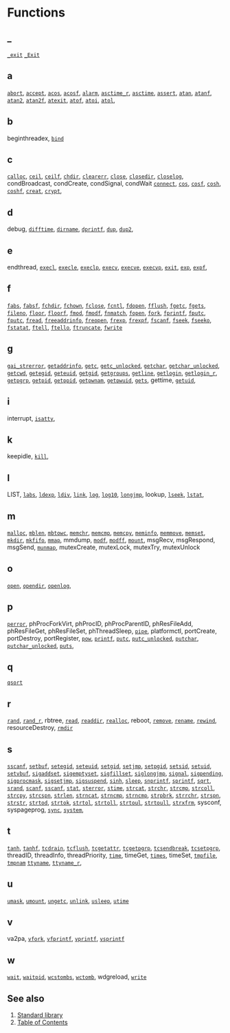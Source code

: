 # Functions

## _

[`_exit`](./_/_Exit.part-impl.md) <!-- #updated# -->
[`_Exit`](./_/_Exit.part-impl.md) <!-- #updated# -->

## a

[`abort`](./a/abort.part-impl.md), <!-- updated -->
[`accept`](./a/accept.part-impl.md), <!-- updated -->
[`acos`](./a/acos.part-impl.md), <!-- updated -->
[`acosf`](./a/acos.part-impl.md), <!-- updated -->
[`alarm`](./a/alarm.part-impl.md), <!-- updated -->
[`asctime_r`](./a/asctime.part-impl.md), <!-- updated -->
[`asctime`](./a/asctime.part-impl.md), <!-- updated -->
[`assert`](./a/assert.part-impl.md), <!-- updated -->
[`atan`](./a/atan.part-impl.md), <!-- updated -->
[`atanf`](./a/atan.part-impl.md), <!-- updated -->
[`atan2`](./a/atan2.part-impl.md), <!-- updated -->
[`atan2f`](./a/atan2.part-impl.md), <!-- updated -->
[`atexit`](./a/atexit.part-impl.md), <!-- updated -->
[`atof`](./a/atof.part-impl.md), <!-- updated -->
[`atoi`](./a/atoi.part-impl.md), <!-- updated -->
[`atol`](./a/atol.part-impl.md), <!-- updated -->

## b

beginthreadex,
[`bind`](./b/bind.part-impl.md) <!-- #updated# -->

## c

[`calloc`](./c/calloc.part-impl.md), <!-- updated -->
[`ceil`](./c/ceil.part-impl.md), <!-- updated -->
[`ceilf`](./c/ceil.part-impl.md), <!-- updated -->
[`chdir`](./c/chdir.part-impl.md), <!-- updated -->
[`clearerr`](./c/clearerr.part-impl.md), <!-- updated -->
[`close`](./c/close.part-impl.md), <!-- updated -->
[`closedir`](./c/closedir.part-impl.md), <!-- updated -->
[`closelog`](./o/openlog.part-impl.md), <!-- updated -->
condBroadcast,
condCreate,
condSignal,
condWait
[`connect`](./c/connect.part-impl.md), <!-- updated -->
[`cos`](./c/cos.part-impl.md), <!-- updated -->
[`cosf`](./c/cos.part-impl.md), <!-- updated -->
[`cosh`](./c/cosh.part-impl.md), <!-- updated -->
[`coshf`](./c/cosh.part-impl.md), <!-- updated -->
[`creat`](./c/creat.part-impl.md), <!-- updated -->
[`crypt`](./c/crypt.part-impl.md), <!-- updated -->

## d

debug,
[`difftime`](./d/difftime.part-impl.md), <!-- updated -->
[`dirname`](./d/dirname.part-impl.md), <!-- updated -->
[`dprintf`](./p/printf.part-impl.md), <!-- updated -->
[`dup`](./d/dup.part-impl.md), <!-- updated -->
[`dup2`](./d/dup.part-impl.md), <!-- updated -->

## e

endthread,
[`execl`](./e/execl.part-impl.md), <!-- updated -->
[`execle`](./e/execl.part-impl.md), <!-- updated -->
[`execlp`](./e/execl.part-impl.md), <!-- updated -->
[`execv`](./e/execl.part-impl.md), <!-- updated -->
[`execve`](./e/execl.part-impl.md), <!-- updated -->
[`execvp`](./e/execl.part-impl.md), <!-- updated -->
[`exit`](./e/exit.part-impl.md), <!-- updated -->
[`exp`](./e/exp.part-impl.md), <!-- updated -->
[`expf`](./e/exp.part-impl.md), <!-- updated -->

## f

[`fabs`](./f/fabs.part-impl.md), <!-- updated -->
[`fabsf`](./f/fabs.part-impl.md), <!-- updated -->
[`fchdir`](./f/fchdir.not-impl.md), <!-- updated -->
[`fchown`](./f/fchown.not-impl.md), <!-- updated -->
[`fclose`](./f/fclose.part-impl.md), <!-- updated -->
[`fcntl`](./f/fcntl.part-impl.md), <!-- updated -->
[`fdopen`](./f/fdopen.part-impl.md), <!-- updated -->
[`fflush`](./f/fflush.part-impl.md), <!-- updated -->
[`fgetc`](./f/fgetc.part-impl.md), <!-- updated -->
[`fgets`](./f/fgets.part-impl.md), <!-- updated -->
[`fileno`](./f/fileno.part-impl.md), <!-- updated -->
[`floor`](./f/floor.part-impl.md), <!-- updated -->
[`floorf`](./f/floor.part-impl.md), <!-- updated -->
[`fmod`](./f/fmod.part-impl.md), <!-- updated -->
[`fmodf`](./f/fmod.part-impl.md), <!-- updated -->
[`fnmatch`](./f/fnmatch.part-impl.md), <!-- updated -->
[`fopen`](./f/fopen.part-impl.md), <!-- updated -->
[`fork`](./f/fork.part-impl.md), <!-- updated -->
[`fprintf`](./p/printf.part-impl.md), <!-- updated -->
[`fputc`](./f/fputc.part-impl.md), <!-- updated -->
[`fputc`](./f/fputc.part-impl.md), <!-- updated -->
[`fread`](./f/fread.part-impl.md), <!-- updated -->
[`freeaddrinfo`](./g/getaddrinfo.part-impl.md), <!-- updated -->
[`freopen`](./f/freopen.part-impl.md), <!-- updated -->
[`frexp`](./f/frexp.part-impl.md), <!-- updated -->
[`frexpf`](./f/frexp.part-impl.md), <!-- updated -->
[`fscanf`](./f/fscanf.part-impl.md), <!-- updated -->
[`fseek`](./f/fseek.part-impl.md), <!-- updated -->
[`fseeko`](./f/fseek.part-impl.md), <!-- updated -->
[`fstatat`](./s/stat.part-impl.md), <!-- updated -->
[`ftell`](./f/ftell.part-impl.md), <!-- updated -->
[`ftello`](./f/ftell.part-impl.md), <!-- updated -->
[`ftruncate`](./f/ftruncate.part-impl.md), <!-- updated -->
[`fwrite`](./f/fwrite.part-impl.md) <!-- updated -->

## g

[`gai_strerror`](./g/gai_strerror.part-impl.md), <!-- updated -->
[`getaddrinfo`](./g/getaddrinfo.part-impl.md), <!-- updated -->
[`getc`](./g/getc.part-impl.md), <!-- updated -->
[`getc_unlocked`](./p/putchar_unlocked.part-impl.md), <!-- updated -->
[`getchar`](./g/getchar.part-impl.md), <!-- updated -->
[`getchar_unlocked`](./p/putchar_unlocked.part-impl.md), <!-- updated -->
[`getcwd`](./g/getcwd.part-impl.md), <!-- updated -->
[`getegid`](./g/getegid.part-impl.md), <!-- updated -->
[`geteuid`](./g/geteuid.not-impl.md), <!-- updated -->
[`getgid`](./g/getgid.not-impl.md), <!-- updated -->
[`getgroups`](./g/getgroups.not-impl.md), <!-- updated -->
[`getline`](./g/getline.part-impl.md), <!-- updated -->
[`getlogin`](./g/getlogin.not-impl.md), <!-- updated -->
[`getlogin_r`](./g/getlogin.not-impl.md), <!-- updated -->
[`getpgrp`](./g/getpgrp.part-impl.md), <!-- updated -->
[`getpid`](./g/getpid.part-impl.md), <!-- updated -->
[`getppid`](./g/getppid.part-impl.md), <!-- updated -->
[`getpwnam`](./g/getpwnam.part-impl.md), <!-- updated -->
[`getpwuid`](./g/getpwuid.part-impl.md), <!-- updated -->
[`gets`](./g/gets.part-impl.md), <!-- updated -->
gettime,
[`getuid`](./g/getuid.part-impl.md), <!-- updated -->

## i

interrupt,
[`isatty`](./i/isatty.part-impl.md), <!-- updated -->

## k

keepidle,
[`kill`](./k/kill.part-impl.md), <!-- updated -->

## l

LIST,
[`labs`](./l/labs.part-impl.md), <!-- updated -->
[`ldexp`](./l/ldexp.part-impl.md), <!-- updated -->
[`ldiv`](./l/ldiv.part-impl.md), <!-- updated -->
[`link`](./l/link.part-impl.md), <!-- updated -->
[`log`](./l/log.part-impl.md), <!-- updated -->
[`log10`](./l/log10.part-impl.md), <!-- updated -->
[`longjmp`](./l/longjmp.part-impl.md), <!-- updated -->
lookup,
[`lseek`](./l/lseek.part-impl.md), <!-- updated -->
[`lstat`](./s/stat.part-impl.md), <!-- updated -->

## m

[`malloc`](./m/malloc.part-impl.md), <!-- updated -->
[`mblen`](./m/mblen.part-impl.md), <!-- updated -->
[`mbtowc`](./m/mbtowc.part-impl.md), <!-- updated -->
[`memchr`](./m/memchr.part-impl.md), <!-- updated -->
[`memcmp`](./m/memcmp.part-impl.md), <!-- updated -->
[`memcpy`](./m/memcpy.part-impl.md), <!-- updated -->
[`meminfo`](./m/meminfo.impl.md), <!-- updated -->
[`memmove`](./m/memmove.part-impl.md), <!-- updated -->
[`memset`](./m/memset.part-impl.md), <!-- updated -->
[`mkdir`](./m/mkdir.part-impl.md), <!-- updated -->
[`mkfifo`](./m/mkfifo.part-impl.md), <!-- updated -->
[`mmap`](./m/mmap.part-impl.md), <!-- updated -->
mmdump,
[`modf`](./m/modf.part-impl.md), <!-- updated -->
[`modff`](./m/modf.part-impl.md), <!-- updated -->
[`mount`](./m/mount.md),
msgRecv,
msgRespond,
msgSend,
[`munmap`](./m/munmap.part-impl.md), <!-- updated -->
mutexCreate,
mutexLock,
mutexTry,
mutexUnlock

## o

[`open`](./o/open.part-impl.md), <!-- updated -->
[`opendir`](./o/opendir.part-impl.md), <!-- updated -->
[`openlog`](./o/openlog.part-impl.md), <!-- updated -->

## p

[`perror`](./p/perror.part-impl.md), <!-- updated -->
phProcForkVirt,
phProcID,
phProcParentID,
phResFileAdd,
phResFileGet,
phResFileSet,
phThreadSleep,
[`pipe`](./p/pipe.part-impl.md), <!-- updated -->
platformctl,
portCreate,
portDestroy,
portRegister,
[`pow`](./p/pow.part-impl.md), <!-- updated -->
[`printf`](./p/printf.part-impl.md), <!-- updated -->
[`putc`](./p/putc.part-impl.md), <!-- updated -->
[`putc_unlocked`](./p/putchar_unlocked.part-impl.md), <!-- updated -->
[`putchar`](./p/putchar.part-impl.md), <!-- updated -->
[`putchar_unlocked`](./p/putchar_unlocked.part-impl.md), <!-- updated -->
[`puts`](./p/puts.part-impl.md), <!-- updated -->

## q

[`qsort`](./q/qsort.part-impl.md) <!-- updated -->

## r

[`rand`](./r/rand.part-impl.md), <!-- updated -->
[`rand_r`](./r/rand.part-impl.md), <!-- updated -->
rbtree,
[`read`](./r/read.part-impl.md), <!-- updated -->
[`readdir`](./r/readdir.part-impl.md), <!-- updated -->
[`realloc`](./r/realloc.part-impl.md), <!-- updated -->
reboot,
[`remove`](./r/remove.part-impl.md), <!-- updated -->
[`rename`](./r/rename.part-impl.md), <!-- updated -->
[`rewind`](./r/rewind.part-impl.md), <!-- updated -->
resourceDestroy,
[`rmdir`](./r/rmdir.part-impl.md) <!-- updated -->

## s

[`sscanf`](./f/fscanf.part-impl.md), <!-- updated -->
[`setbuf`](./s/setbuf.part-impl.md), <!-- updated -->
[`setegid`](./s/setegid.not-impl.md), <!-- updated -->
[`seteuid`](./s/seteuid.not-impl.md), <!-- updated -->
[`setgid`](./s/setgid.not-impl.md), <!-- updated -->
[`setjmp`](./s/setjmp.part-impl.md), <!-- updated -->
[`setpgid`](./s/setpgid.part-impl.md), <!-- updated -->
[`setsid`](./s/setsid.part-impl.md), <!-- updated -->
[`setuid`](./s/setuid.not-impl.md), <!-- updated -->
[`setvbuf`](./s/setvbuf.part-impl.md), <!-- updated -->
[`sigaddset`](./s/sigaddset.part-impl.md), <!-- updated -->
[`sigemptyset`](./s/sigemptyset.part-impl.md), <!-- updated -->
[`sigfillset`](./s/sigfillset.part-impl.md), <!-- updated -->
[`siglongjmp`](./s/siglongjmp.part-impl.md), <!-- updated -->
[`signal`](./s/signal.part-impl.md), <!-- updated -->
[`sigpending`](./s/sigpending.part-impl.md), <!-- updated -->
[`sigprocmask`](./s/sigprocmask.part-impl.md), <!-- updated -->
[`sigsetjmp`](./s/sigsetjmp.part-impl.md), <!-- updated -->
[`sigsuspend`](./s/sigsuspend.part-impl.md), <!-- updated -->
[`sinh`](./s/sinh.part-impl.md), <!-- updated -->
[`sleep`](./s/sleep.part-impl.md), <!-- updated -->
[`snprintf`](./p/printf.part-impl.md), <!-- updated -->
[`sprintf`](./p/printf.part-impl.md), <!-- updated -->
[`sqrt`](./s/sqrt.part-impl.md), <!-- updated -->
[`srand`](./r/rand.part-impl.md), <!-- updated -->
[`scanf`](./f/fscanf.part-impl.md), <!-- updated -->
[`sscanf`](./f/fscanf.part-impl.md), <!-- updated -->
[`stat`](./s/stat.part-impl.md), <!-- updated -->
[`sterror`](./s/sterror.md),
[`stime`](./s/stime.md),
[`strcat`](./s/strcat.part-impl.md), <!-- updated -->
[`strchr`](./s/strchr.part-impl.md), <!-- updated -->
[`strcmp`](./s/strcmp.part-impl.md), <!-- updated -->
[`strcoll`](./s/strcoll.part-impl.md), <!-- updated -->
[`strcpy`](./s/strcpy.part-impl.md), <!-- updated -->
[`strcspn`](./s/strcspn.part-impl.md), <!-- updated -->
[`strlen`](./s/strlen.part-impl.md), <!-- updated -->
[`strncat`](./s/strncat.part-impl.md), <!-- updated -->
[`strncmp`](./s/strncmp.part-impl.md), <!-- updated -->
[`strncmp`](./s/strncmp.part-impl.md), <!-- updated -->
[`strpbrk`](./s/strpbrk.part-impl.md), <!-- updated -->
[`strrchr`](./s/strrchr.part-impl.md), <!-- updated -->
[`strspn`](./s/strspn.part-impl.md), <!-- updated -->
[`strstr`](./s/strstr.part-impl.md), <!-- updated -->
[`strtod`](./s/strtod.part-impl.md), <!-- updated -->
[`strtok`](./s/strtok.part-impl.md), <!-- updated -->
[`strtol`](./s/strtol.part-impl.md), <!-- updated -->
[`strtoll`](./s/strtol.part-impl.md), <!-- updated -->
[`strtoul`](./s/strtoul.part-impl.md), <!-- updated -->
[`strtoull`](./s/strtoul.part-impl.md), <!-- updated -->
[`strxfrm`](./s/strxfrm.part-impl.md), <!-- updated -->
sysconf,
syspageprog,
[`sync`](./s/sync.not-impl.md), <!-- updated -->
[`system`](./s/system.part-impl.md), <!-- updated -->

## t

[`tanh`](./t/tanh.part-impl.md), <!-- #updated# -->
[`tanhf`](./t/tanh.part-impl.md), <!-- #updated# -->
[`tcdrain`](./t/tcdrain.part-impl.md), <!-- #updated# -->
[`tcflush`](./t/tcflush.part-impl.md), <!-- #updated# -->
[`tcgetattr`](./t/tcgetattr.part-impl.md), <!-- #updated# -->
[`tcgetpgrp`](./t/tcgetpgrp.part-impl.md), <!-- #updated# -->
[`tcsendbreak`](./t/tcsendbreak.part-impl.md), <!-- #updated# -->
[`tcsetpgrp`](./t/tcsetpgrp.part-impl.md), <!-- #updated# -->
threadID,
threadInfo,
threadPriority,
[`time`](./t/time.part-impl.md), <!-- #updated# -->
timeGet,
[`times`](./t/times.part-impl.md), <!-- #updated# -->
timeSet,
[`tmpfile`](./t/tmpfile.part-impl.md), <!-- #updated# -->
[`tmpnam`](./t/tmpnam.part-impl.md) <!-- #updated# -->
[`ttyname`](./t/ttyname.not-impl.md), <!-- updated -->
[`ttyname_r`](./t/ttyname.not-impl.md), <!-- updated -->

## u

[`umask`](./u/umask.part-impl.md), <!-- #updated# -->
[`umount`](./u/umount.phrtos.md), <!-- #updated# -->
[`ungetc`](./u/ungetc.part-impl.md), <!-- #updated# -->
[`unlink`](./u/unlink.part-impl.md), <!-- #updated# -->
[`usleep`](./u/usleep.part-impl.md), <!-- #updated# -->
[`utime`](./u/utime.part-impl.md) <!-- #updated# -->

## v

va2pa,
[`vfork`](./v/vfork.part-impl.md), <!-- #updated# -->
[`vfprintf`](./v/vprintf.part-impl.md), <!-- #updated# -->
[`vprintf`](./v/vprintf.part-impl.md), <!-- #updated# -->
[`vsprintf`](./v/vprintf.part-impl.md) <!-- #updated# -->

## w

[`wait`](./w/waitpid.part-impl.md), <!-- #updated# -->
[`waitpid`](./w/waitpid.part-impl.md), <!-- #updated# -->
[`wcstombs`](./w/wcstombs.non-impl.md), <!-- #updated# -->
[`wctomb`](./w/wctomb.non-impl.md), <!-- #updated# -->
wdgreload,
[`write`](./w/write.part-impl.md) <!-- #updated# -->

## See also

1. [Standard library](../README.md)
2. [Table of Contents](../../README.md)